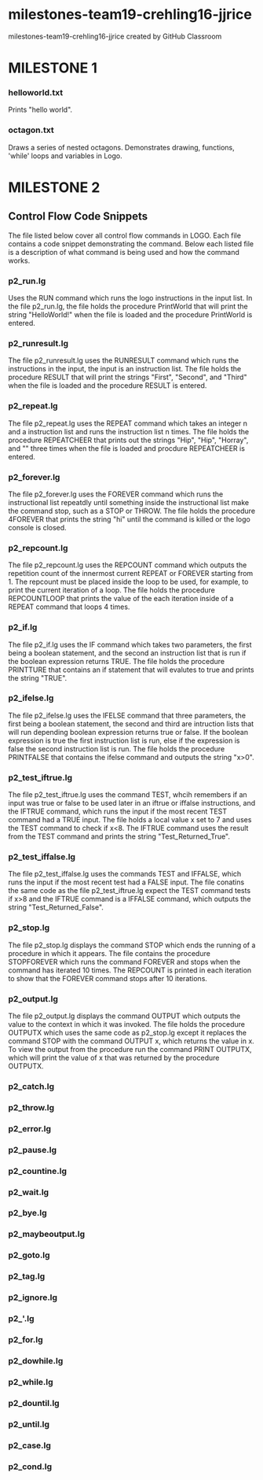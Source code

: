 # milestones-team19-crehling16-jjrice
milestones-team19-crehling16-jjrice created by GitHub Classroom


# MILESTONE 1 #

### helloworld.txt ###
Prints "hello world".

### octagon.txt ###
Draws a series of nested octagons. Demonstrates drawing, functions, 'while' loops and variables in Logo.
  
# MILESTONE 2 #
  
## Control Flow Code Snippets ##
The file listed below cover all control flow commands in LOGO. Each file contains a code snippet demonstrating the command. 
Below each listed file is a description of what command is being used and how the command works.
  
### p2_run.lg ###
Uses the RUN command which runs the logo instructions in the input list. In the file p2_run.lg, the file holds the procedure PrintWorld that will print the string "HelloWorld!" when the file is loaded and the procedure PrintWorld is entered.

### p2_runresult.lg ###
The file p2_runresult.lg uses the RUNRESULT command which runs the instructions in the input, the input is an instruction list. The file holds the procedure RESULT that will print the strings "First", "Second", and "Third" when the file is loaded and the procedure RESULT is entered.

### p2_repeat.lg ###
The file p2_repeat.lg uses the REPEAT command which takes an integer n and a instruction list and runs the instruction list n times. The file holds the procedure REPEATCHEER that prints out the strings "Hip", "Hip", "Horray", and "" three times when the file is loaded and procdure REPEATCHEER is entered.

### p2_forever.lg ###
The file p2_forever.lg uses the FOREVER command which runs the instructional list repeatdly until something inside the instructional list make the command stop, such as a STOP or THROW. The file holds the procedure 4FOREVER that prints the string "hi" until the command is killed or the logo console is closed.

### p2_repcount.lg ###
The file p2_repcount.lg uses the REPCOUNT command which outputs the repetition count of the innermost current REPEAT or FOREVER starting from 1. The repcount must be placed inside the loop to be used, for example, to print the current iteration of a loop. The file holds the procedure REPCOUNTLOOP that prints the value of the each iteration inside of a REPEAT command that loops 4 times.

### p2_if.lg ###
The file p2_if.lg uses the IF command which takes two parameters, the first being a boolean statement, and the second an instruction list that is run if the boolean expression returns TRUE.
The file holds the procedure PRINTTURE that contains an if statement that will evalutes to true and prints the string "TRUE". 

### p2_ifelse.lg ###
The file p2_ifelse.lg uses the IFELSE command that three parameters, the first being a boolean statement, the second and third are intruction lists that will run depending boolean expression returns true or false. If the boolean expression is true the first instruction list is run, else if the expression is false the second instruction list is run. The file holds the procedure PRINTFALSE that contains the ifelse command and outputs the string "x>0".

### p2_test_iftrue.lg ###
The file p2_test_iftrue.lg uses the command TEST, whcih remembers if an input was true or false to be used later in an iftrue or iffalse instructions, and the IFTRUE command, which runs the input if the most recent TEST command had a TRUE input. The file holds a local value x set to 7 and uses the TEST command to check if x<8. The IFTRUE command uses the result from the TEST command and prints the string "Test_Returned_True".

### p2_test_iffalse.lg ###
The file p2_test_iffalse.lg uses the commands TEST and IFFALSE, which runs the input if the most recent test had a FALSE input. The file conatins the same code as the file p2_test_iftrue.lg expect the TEST command tests if x>8 and the IFTRUE command is a IFFALSE command, which  outputs the string "Test_Returned_False".

### p2_stop.lg ###
The file p2_stop.lg displays the command STOP which ends the running of a procedure in which it appears. The file contains the procedure STOPFOREVER which runs the command FOREVER and stops when the command has iterated 10 times. The REPCOUNT is printed in each iteration to show that the FOREVER command stops after 10 iterations.

### p2_output.lg ###
The file p2_output.lg displays the command OUTPUT which outputs the value to the context in which it was invoked. The file holds the procedure OUTPUTX which uses the same code as p2_stop.lg except it replaces the command STOP with the command OUTPUT x, which returns the value in x. To view the output from the procedure run the command PRINT OUTPUTX, which will print the value of x that was returned by the procedure OUTPUTX.

### p2_catch.lg ###

### p2_throw.lg ###

### p2_error.lg ###

### p2_pause.lg ###

### p2_countine.lg ###

### p2_wait.lg ###

### p2_bye.lg ###

### p2_maybeoutput.lg ###

### p2_goto.lg ###

### p2_tag.lg ###

### p2_ignore.lg ###

### p2_'.lg ###

### p2_for.lg ###

### p2_dowhile.lg ###

### p2_while.lg ###

### p2_dountil.lg ###

### p2_until.lg ###

### p2_case.lg ###

### p2_cond.lg ###
